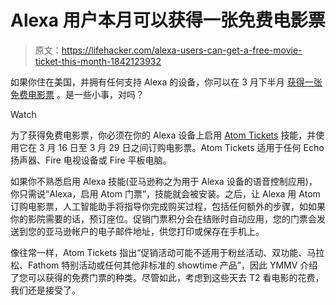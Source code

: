 # Alexa 用户本月可以获得一张免费电影票

> 原文：<https://lifehacker.com/alexa-users-can-get-a-free-movie-ticket-this-month-1842123932>

如果你住在美国，并拥有任何支持 Alexa 的设备，你可以在 3 月下半月 [获得一张免费电影票](https://www.atomtickets.com/promotions?clickid=186b6db9N8bac11e9b7fb42010a246f0d&irgwc=1&ref=ir) 。是一些小事，对吗？

Watch

为了获得免费电影票，你必须在你的 Alexa 设备上启用 [Atom Tickets](https://www.atomtickets.com/promotions) 技能，并使用它在 3 月 16 日至 3 月 29 日之间订购电影票。Atom Tickets 适用于任何 Echo 扬声器、Fire 电视设备或 Fire 平板电脑。

如果你不熟悉启用 Alexa 技能(亚马逊称之为用于 Alexa 设备的语音控制应用)，你只需说“Alexa，启用 Atom 门票”，技能就会被安装。之后，让 Alexa 用 Atom 订购电影票，人工智能助手将指导你完成购买过程，包括任何额外的步骤，如如果你的影院需要的话，预订座位。促销门票积分会在结账时自动应用，您的门票会发送到您的亚马逊帐户的电子邮件地址，供您打印或保存在手机上。

像往常一样，Atom Tickets 指出“促销活动可能不适用于粉丝活动、双功能、马拉松、Fathom 特别活动或任何其他非标准的 showtime 产品”，因此 YMMV 介绍了您可以获得的免费门票的种类。尽管如此，考虑到这些天去 T2 看电影的花费，我们还是接受了。